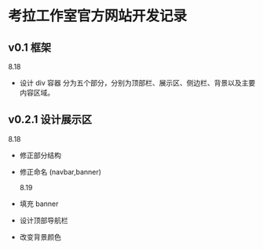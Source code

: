 # 考拉工作室官方网站开发记录

## v0.1 框架

8.18

- 设计 div 容器
  分为五个部分，分别为顶部栏、展示区、侧边栏、背景以及主要内容区域。

## v0.2.1 设计展示区

8.18

- 修正部分结构
- 修正命名 (navbar,banner)

  8.19

- 填充 banner
- 设计顶部导航栏
- 改变背景颜色
